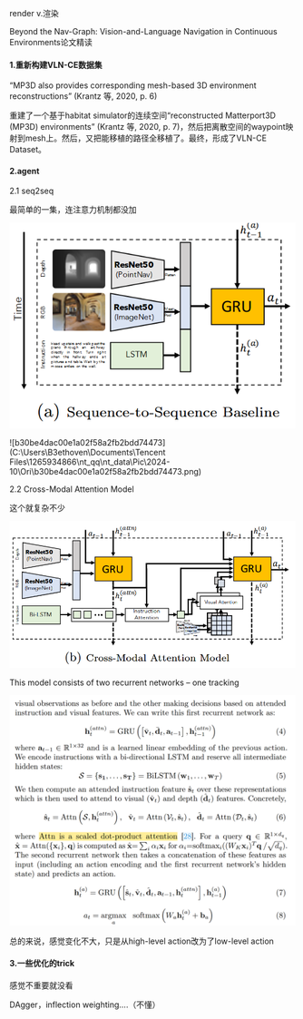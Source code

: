 render v.渲染

Beyond the Nav-Graph: Vision-and-Language  Navigation in Continuous Environments论文精读

#### 1.重新构建VLN-CE数据集

“MP3D also provides corresponding mesh-based 3D environment reconstructions” (Krantz 等, 2020, p. 6)

重建了一个基于habitat simulator的连续空间“reconstructed Matterport3D (MP3D) environments” (Krantz 等, 2020, p. 7)，然后把离散空间的waypoint映射到mesh上。然后，又把能移植的路径全移植了。最终，形成了VLN-CE Dataset。

#### 2.agent

2.1 seq2seq

最简单的一集，连注意力机制都没加

![9196314a3b936a50c07b592207ee51bd](assets/9196314a3b936a50c07b592207ee51bd.png)

![b30be4dac00e1a02f58a2fb2bdd74473](C:\Users\B3ethoven\Documents\Tencent Files\1265934866\nt_qq\nt_data\Pic\2024-10\Ori\b30be4dac00e1a02f58a2fb2bdd74473.png)

2.2 Cross-Modal Attention Model

这个就复杂不少

![ab78d761ec6a1eb3d32c72497078cfb2](assets/ab78d761ec6a1eb3d32c72497078cfb2.png)



This model consists of two recurrent networks – one tracking

![b3f5811154198c18dd8e03aba6a8e76a](assets/b3f5811154198c18dd8e03aba6a8e76a.png)

总的来说，感觉变化不大，只是从high-level action改为了low-level action

#### 3.一些优化的trick

感觉不重要就没看

DAgger，inflection weighting....（不懂）

